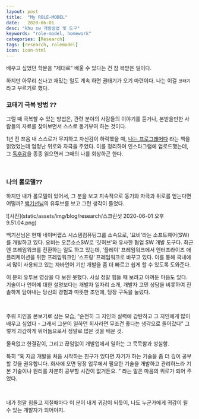 ```yaml
---
layout: post
title:  "My ROLE-MODEL"
date:   2020-06-01
desc: "khu sw 개발방법 및 도구"
keywords: "role-model, homework"
categories: [Research]
tags: [research, rolemodel]
icon: icon-html
---
```


배우고 싶었던 학문을 "제대로" 배울 수 있다는 건 참 복받은 일이다.

하지만 아무리 신나고 재밌는 일도 계속 하면 권태기가 오기 마련이다. 나는 이걸 `코태기` 라고 부르기로 했다.


### 코태기 극복 방법 ??


그럴 때 극복할 수 있는 방법은, 관련 분야의 사람들의 이야기를 듣거나, 본받을만한 사람들의 자료를 찾아보면서 스스로 동기부여 하는 것이다.

1년 전 쯔음 내 스스로가 무지하고 자신감이 하락했을 때, [나는 프로그래머다](http://www.yes24.com/Product/Goods/22466811?scode=032&OzSrank=4) 라는 책을 읽었었는데 엄청난 위로와 자극을 주었다. 이를 정리하여 인스타그램에 업로드했는데, 그 [독후감](https://www.instagram.com/p/BvUWbJDncC0/?igshid=12npd0x1dfmzw)을 종종 읽으면서 그때의 나를 회상하곤 한다.

<br>


### 나의 롤모델??


하지만 내가 롤모델이 있어서, 그 분을 보고 지속적으로 동기와 자극과 위로를 얻는다면 어떨까? [백기선님](https://www.youtube.com/channel/UCwjaZf1WggZdbczi36bWlBA)의 유투브를 보고 그런 생각이 들었다.

![사진](static/assets/img/blog/research/스크린샷 2020-06-01 오후 9.51.04.png)


백기선님은 현재 네이버랩스 시스템컴퓨팅그룹 소속으로, ‘요비’라는 소프트웨어(SW)를 개발하고 있다. 요비는 오픈소스SW로 ‘깃허브’와 유사한 협업 SW 개발 도구다. 최근엔 프레임워크를 전환하는 일도 하고 있는데, ‘플레이‘ 프레임워크에서 엔터프라이즈 애플리케이션을 위한 프레임워크인 ‘스프링‘ 프레임워크로 바꾸고 있다. 이를 통해 국내에서 많이 사용되고 있는 자바언어 기반 개발을 좀 더 빠르고 쉽게 할 수 있도록 도와준다.

이 분의 유투브 영상을 다 보진 못했다. 사실 정말 힘들 때 보려고 아껴둔 마음도 있다. 기술이나 언어에 대한 설명보다는 개발자 일자리 소개, 개발자 고민 상담을 비롯하여 진솔하게 담아내는 당신의 경험과 따뜻한 조언에, 당장 구독을 눌렀다.

<br>

주위 지인을 본보기로 삼는 모습,  “순전히 그 지인의 실력에 감탄하고 그 지인에게 많이 배우고 싶었다 - 그래서 그분이 일하던 회사라면 무조건 좋다는 생각으로 들어갔다” 그렇게 과감하게 뛰어듦으로서  정말로 많은 것을 배운 것.

물욕없고 한결같이, 그리고 끊임없이 개발업에서 일하는 그 묵묵함과 성실함.

특히 “혹 지금 개발을 처음 시작하는 친구가 있다면 자기가 하는 기술을 좀 더 깊이 공부할 것을 권유합니다. 회사에 오면 당장 업무에서 필요한 기술을 개발하고 관리하느라 기본 기술이나 원리를 차분히 공부할 시간이 없거든요. ” 라는 말은 마음의 위로가 되어 주었다.


<br>

내가 정말 힘들고 지칠때마다 이 분이 내게 귀감이 되듯이, 나도 누군가에게 귀감이 될 수 있는 개발자가 되어야지.
